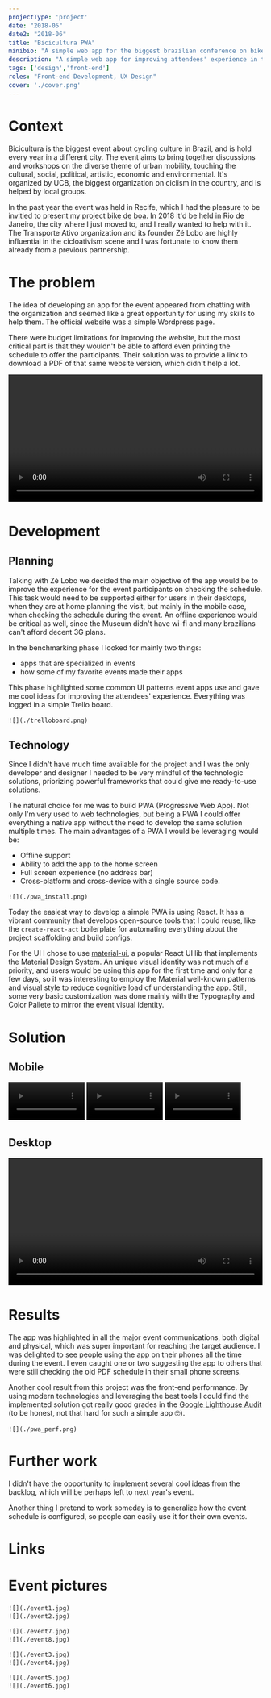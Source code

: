 ```yaml
---
projectType: 'project'
date: "2018-05"
date2: "2018-06"
title: "Bicicultura PWA"
minibio: "A simple web app for the biggest brazilian conference on bike culture."
description: "A simple web app for improving attendees' experience in the biggest brazilian conference on bike culture."
tags: ['design','front-end']
roles: "Front-end Development, UX Design"
cover: './cover.png'
--- 
```


# Context
Bicicultura is the biggest event about cycling culture in Brazil, and is hold every year in a different city. The event aims to bring together discussions and workshops on the diverse theme of urban mobility, touching the cultural, social, political, artistic, economic and environmental. It's organized by UCB, the biggest organization on ciclism in the country, and is helped by local groups. 

In the past year the event was held in Recife, which I had the pleasure to be invitied to present my project [bike de boa](https://cristianodalbem.com/bike-de-boa/). In 2018 it'd be held in Rio de Janeiro, the city where I just moved to, and I really wanted to help with it. The Transporte Ativo organization and its founder Zé Lobo are highly influential in the cicloativism scene and I was fortunate to know them already from a previous partnership.


# The problem
The idea of developing an app for the event appeared from chatting with the organization and seemed like a great opportunity for using my skills to help them. The official website was a simple Wordpress page.

There were budget limitations for improving the website, but the most critical part is that they wouldn't be able to afford even printing the schedule to offer the participants. Their solution was to provide a link to download a PDF of that same website version, which didn't help a lot.

<video-container>
    <video autoPlay controls loop width="100%" type="video/mp4">
        <source src="./schedule_desktop.mp4" type="video/mp4">
    </video>
</video-container>

# Development

## Planning

Talking with Zé Lobo we decided the main objective of the app would be to improve the experience for the event participants on checking the schedule. This task would need to be supported either for users in their desktops, when they are at home planning the visit, but mainly in the mobile case, when checking the schedule during the event. An offline experience would be critical as well, since the Museum didn't have wi-fi and many brazilians can't afford decent 3G plans.

In the benchmarking phase I looked for mainly two things:

* apps that are specialized in events
* how some of my favorite events made their apps

This phase highlighted some common UI patterns event apps use and gave me cool ideas for improving the attendees' experience. Everything was logged in a simple Trello board.

```grid|1
![](./trelloboard.png)
```

## Technology
Since I didn't have much time available for the project and I was the only developer and designer I needed to be very mindful of the technologic solutions, priorizing powerful frameworks that could give me ready-to-use solutions.

The natural choice for me was to build PWA (Progressive Web App). Not only I'm very used to web technologies, but being a PWA I could offer everything a native app without the need to develop the same solution multiple times. The main advantages of a PWA I would be leveraging would be:

* Offline support
* Ability to add the app to the home screen
* Full screen experience (no address bar)
* Cross-platform and cross-device with a single source code.

```grid|1
![](./pwa_install.png) 
```  

Today the easiest way to develop a simple PWA is using React. It has a vibrant community that develops open-source tools that I could reuse, like the `create-react-act` boilerplate for automating everything about the project scaffolding and build configs.

For the UI I chose to use [material-ui](https://material-ui.com/), a popular React UI lib that implements the Material Design System. An unique visual identity was not much of a priority, and users would be using this app for the first time and only for a few days, so it was interesting to employ the Material well-known patterns and visual style to reduce cognitive load of understanding the app. Still, some very basic customization was done mainly with the Typography and Color Pallete to mirror the event visual identity.
 
# Solution

## Mobile
<!-- ```grid|3
![](./mobile_app1.png)
![](./mobile_app2.png)
![](./mobile_app3.png)
``` -->

<video-container> 
    <video autoPlay controls loop width="30%" type="video/mp4">
        <source src="./app_mobile1.mp4" type="video/mp4">
    </video> 
    <video autoPlay controls loop width="30%" type="video/mp4">
        <source src="./app_mobile2.mp4" type="video/mp4">
    </video>
    <video autoPlay controls loop width="30%" type="video/mp4">
        <source src="./app_mobile3.mp4" type="video/mp4">
    </video>
</video-container>


## Desktop

<video-container>
    <video autoPlay controls loop type="video/mp4" width="100%">
        <source src="./app_desktop.mp4" type="video/mp4">
        Your browser does not support the video element.
    </video>
</video-container>
 

# Results

The app was highlighted in all the major event communications, both digital and physical, which was super important for reaching the target audience. I was delighted to see people using the app on their phones all the time during the event. I even caught one or two suggesting the app to others that were still checking the old PDF schedule in their small phone screens. 

<results-banner
    data='{
        "event total visitors": "427",
        "app total users": "500",
        "pageviews": "1,636",
        "app installs": "32"
    }'>
</results-banner>

Another cool result from this project was the front-end performance. By using modern technologies and leveraging the best tools I could find the implemented solution got really good grades in the [Google Lighthouse Audit](https://developers.google.com/web/tools/lighthouse/) (to be honest, not that hard for such a simple app 🤓).

```grid|1
![](./pwa_perf.png)
```

# Further work

I didn't have the opportunity to implement several cool ideas from the backlog, which will be perhaps left to next year's event.

Another thing I pretend to work someday is to generalize how the event schedule is configured, so people can easily use it for their own events.

# Links

<links-list
    items='[
        {
            "label": "Web app",
            "url": "http://bicicultura.rio/app"
        },
        {
            "label": "GitHub",
            "url": "https://github.com/cmdalbem/app-bicicultura-2018"
        },
        {
            "label": "Event page",
            "url": "http://bicicultura.rio/"
        }
    ]'>
</links-list>

  

# Event pictures

<!-- ```grid|3
![](./website_schedule_desktop.png "Before")
![](./desktop_schedule.png "After (desktop)")
![](./mobile_schedule_now_complete.png "After (mobile)")
``` -->

```grid|2
![](./event1.jpg)
![](./event2.jpg)
```

```grid|2
![](./event7.jpg)
![](./event8.jpg)
```

```grid|2
![](./event3.jpg)
![](./event4.jpg)
```

```grid|2
![](./event5.jpg)
![](./event6.jpg) 
```
